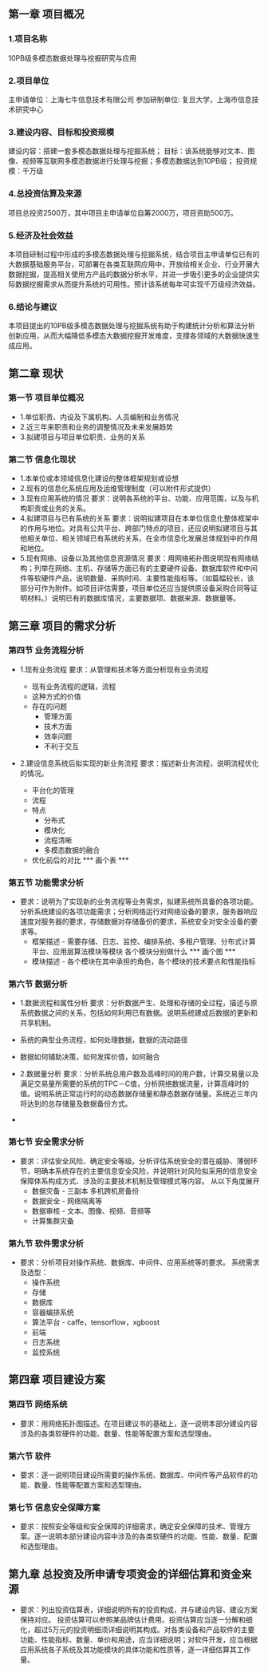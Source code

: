 
## 第一章  项目概况
### 1.项目名称
10PB级多模态数据处理与挖掘研究与应用
### 2.项目单位
主申请单位：上海七牛信息技术有限公司
参加研制单位: 复旦大学，上海市信息技术研究中心
### 3.建设内容、目标和投资规模
建设内容：搭建一套多模态数据处理与挖掘系统；
目标：该系统能够对文本、图像、视频等互联网多模态数据进行处理与挖掘；多模态数据达到10PB级；
投资规模：千万级
### 4.总投资估算及来源
项目总投资2500万，其中项目主申请单位自筹2000万，项目资助500万。
### 5.经济及社会效益
本项目研制过程中形成的多模态数据处理与挖掘系统，结合项目主申请单位已有的大数据基础服务平台，可部署在各类互联网应用中，开放给相关企业、行业开展大数据挖掘，提高相关使用方产品的数据分析水平，并进一步吸引更多的企业提供实际数据挖掘需求从而提升系统的可用性。预计该系统每年可实现千万级经济效益。
### 6.结论与建议
本项目提出的10PB级多模态数据处理与挖掘系统有助于构建统计分析和算法分析创新应用，从而大幅降低多模态大数据挖掘开发难度，支撑各领域的大数据快速生成应用。

## 第二章  现状
### 第一节  项目单位概况
* 1.单位职责、内设及下属机构、人员编制和业务情况
* 2.近三年来职责和业务的调整情况及未来发展趋势
* 3.拟建项目与项目单位职责、业务的关系

### 第二节  信息化现状
* 1.本单位或本领域信息化建设的整体框架规划或设想
* 2.现有的信息化系统应用及运维管理制度（可以附件形式提供）
* 3.现有应用系统的情况
要求：说明各系统的平台、功能、应用范围，以及与机构职责或业务的关系。
* 4.拟建项目与已有系统的关系
要求：说明拟建项目在本单位信息化整体框架中的作用与地位。对具有公共平台、跨部门特点的项目，还应说明拟建项目与其他相关单位、相关领域已有系统的关系，在全市信息化发展总体规划中的作用和地位。
* 5.现有网络、设备以及其他信息资源情况
要求：用网络拓扑图说明现有网络结构；列举在网络、主机、存储等方面已有的主要硬件设备、数据库软件和中间件等软硬件产品，说明数量、采购时间、主要性能指标等。（如篇幅较长，该部分可作为附件。如项目评估需要，项目单位还应当提供原设备采购合同等证明材料。）说明已有的数据库情况，主要数据项、数据来源、数据量等。

## 第三章  项目的需求分析

### 第四节 业务流程分析
* 1.现有业务流程
要求：从管理和技术等方面分析现有业务流程
  * 现有业务流程的逻辑，流程
  * 这种方式的价值
  * 存在的问题
    * 管理方面
    * 技术方面
    * 效率问题
    * 不利于交互

* 2.建设信息系统后拟实现的新业务流程
要求：描述新业务流程，说明流程优化的情况。
  * 平台化的管理
  * 流程
  * 特点
    * 分布式
    * 模块化
    * 流程清晰
    * 多模态数据的融合
  * 优化前后的对比
  *** 画个表 ***

### 第五节 功能需求分析
* 要求：说明为了实现新的业务流程等业务需求，拟建系统所具备的各项功能。
分析系统建设的各项功能需求；分析网络运行对网络设备的要求，服务器响应速度对服务器的要求，存储数据对存储备份的要求，系统安全对安全设备的要求等。
  * 框架描述 - 需要存储、日志、监控、编排系统、多租户管理、分布式计算平台、应用层算法模块等模块 各个模块分别做什么
  *** 画个图 ***
  * 模块描述 - 各个模块在其中承担的角色，各个模块的技术要点和性能指标

### 第六节  数据分析
* 1.数据流程和属性分析
要求：分析数据产生、处理和存储的全过程，描述与原系统数据之间的关系，包括如何利用已有数据。说明系统建成后数据的更新和共享机制。

* 系统的典型业务流程，如何处理数据，数据的流动路径
* 数据如何辅助决策，如何发挥价值，如何融合

* 2.数据量分析
要求：分析系统总用户数及高峰时间的用户数，计算交易量以及满足交易量所需要的系统的TPC－C值，分析网络数据流量，计算高峰时的值。说明系统正常运行时的动态数据存储量和静态数据存储量。系统近三年内将达到的总存储量及数据备份方式。

*

### 第七节  安全需求分析
* 要求：评估安全风险、确定安全等级。分析评估系统安全的潜在威胁、薄弱环节，明确本系统存在的主要信息安全风险，并说明针对风险拟采用的信息安全保障体系构成方式、涉及的主要技术机制及管理模式等内容。
  从以下角度展开
  * 数据灾备 - 三副本 多机跨机房备份
  * 数据安全 - 网络隔离等
  * 数据审核 - 文本、图像、视频、音频等
  * 计算集群灾备


### 第九节 软件需求分析
* 要求：分析项目对操作系统、数据库、中间件、应用系统等的要求。
系统需求及选型：
  * 操作系统
  * 存储
  * 数据库
  * 容器编排系统
  * 算法平台 - caffe，tensorflow，xgboost
  * 前端
  * 日志系统
  * 监控系统


## 第四章  项目建设方案

### 第四节  网络系统
* 要求：用网络拓扑图描述。在项目建议书的基础上，逐一说明本部分建设内容涉及的各类软硬件的功能、数量、性能等配置方案和选型理由。


### 第六节  软件
* 要求：逐一说明项目建设所需要的操作系统、数据库、中间件等产品软件的功能、数量、性能等配置方案和选型理由。

### 第七节  信息安全保障方案
* 要求：按照安全等级和安全保障的详细需求，确定安全保障的技术、管理方案。逐一说明本部分建设内容中涉及的各类软硬件的功能、性能、数量、配置和选型理由。

## 第九章  总投资及所申请专项资金的详细估算和资金来源
* 要求：列出投资估算表，详细说明所有的投资构成，并与建设内容、建设方案保持对应。
投资估算可以参照某品牌估计费用。投资估算应当逐一分解和细化，超过5万元的投资明细须详细说明其构成。对各类设备和产品软件的主要功能、性能指标、数量、单价和用途，应当详细说明；对软件开发，应当根据应用系统各子系统及其功能模块的具体功能和性质等，逐一详细估算其工作量。
